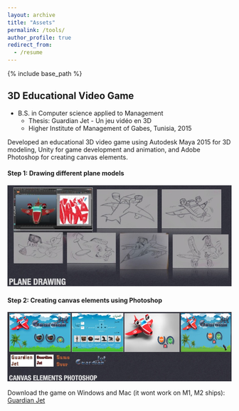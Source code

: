 ```yaml
---
layout: archive
title: "Assets"
permalink: /tools/
author_profile: true
redirect_from:
  - /resume
---
```


{% include base_path %}

## 3D Educational Video Game

* B.S. in Computer science applied to Management
  - Thesis: Guardian Jet - Un jeu vidéo en 3D
  - Higher Institute of Management of Gabes, Tunisia, 2015

Developed an educational 3D video game using Autodesk Maya 2015 for 3D modeling, Unity for game development and animation, and Adobe Photoshop for creating canvas elements.

#### Step 1: Drawing different plane models

![1step](../images/plane.png)

#### Step 2: Creating canvas elements using Photoshop

![2step](../images/canvas.png)


Download the game on Windows and Mac (it wont work on M1, M2 ships): [Guardian Jet](https://drive.google.com/drive/folders/1CSrYVe97ZvMtAqk9XwDNyMDWM1zPjUDg?usp=share_link)



